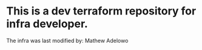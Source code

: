 # This is a dev terraform repository for infra developer.
The infra was last modified by: Mathew Adelowo 